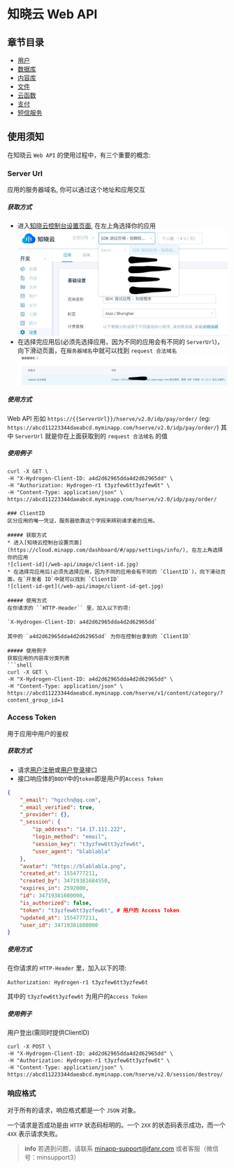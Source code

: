 <!-- ex_nonav -->

# 知晓云 Web API

## 章节目录

* [用户](./user.md)
* [数据库](./data/README.md)
* [内容库](./content/README.md)
* [文件](./file/README.md)
* [云函数](./cloud-function.md)
* [支付](./payment.md)
* [短信服务](./sms.md)

## 使用须知

在知晓云 `Web API` 的使用过程中，有三个重要的概念:

### Server Url
应用的服务器域名, 你可以通过这个地址和应用交互

##### 获取方式
* 进入[知晓云控制台设置页面](https://cloud.minapp.com/dashboard/#/app/settings/info/), 在左上角选择你的应用
![client-id](/web-api/image/client-id.jpg)
* 在选择完应用后(必须先选择应用，因为不同的应用会有不同的 `ServerUrl`)，向下滑动页面，在`服务器域名`中就可以找到 `request 合法域名`
![server-url](/web-api/image/server-url.jpg)

##### 使用方式
Web API 形如 `https://{{ServerUrl}}/hserve/v2.0/idp/pay/order/` 
(eg: `https://abcd11223344daeabcd.myminapp.com/hserve/v2.0/idp/pay/order/`)
其中 `ServerUrl` 就是你在上面获取到的 ``request 合法域名`` 的值

##### 使用例子
```shell
curl -X GET \
-H "X-Hydrogen-Client-ID: a4d2d62965dda4d2d62965dd" \
-H "Authorization: Hydrogen-r1 t3yzfew6tt3yzfew6t" \
-H "Content-Type: application/json" \
https://abcd11223344daeabcd.myminapp.com/hserve/v2.0/idp/pay/order/

### ClientID
区分应用的唯一凭证，服务器依靠这个字段来辨别请求者的应用。

##### 获取方式
* 进入[知晓云控制台设置页面](https://cloud.minapp.com/dashboard/#/app/settings/info/), 在左上角选择你的应用
![client-id](/web-api/image/client-id.jpg)
* 在选择完应用后(必须先选择应用，因为不同的应用会有不同的 `ClientID`)，向下滑动页面，在`开发者 ID`中就可以找到 `ClientID`
![client-id-get](/web-api/image/client-id-get.jpg)

##### 使用方式
在你请求的 ``HTTP-Header`` 里，加入以下的项:

`X-Hydrogen-Client-ID: a4d2d62965dda4d2d62965dd`

其中的 `a4d2d62965dda4d2d62965dd` 为你在控制台拿到的 `ClientID`

##### 使用例子
获取应用的内容库分类列表
```shell
curl -X GET \
-H "X-Hydrogen-Client-ID: a4d2d62965dda4d2d62965dd" \
-H "Content-Type: application/json" \
https://abcd11223344daeabcd.myminapp.com/hserve/v1/content/category/?content_group_id=1
```

### Access Token
用于应用中用户的鉴权

##### 获取方式
* 请求[用户注册](/web-api/user.md)或[用户登录](/web-api/user.md)接口
* 接口响应体的`BODY`中的`token`即是用户的`Access Token`
```json
{
    "_email": "hgzchn@qq.com",
    "_email_verified": true,
    "_provider": {},
    "_session": {
        "ip_address": "14.17.111.222",
        "login_method": "email",
        "session_key": "t3yzfew6tt3yzfew6t",
        "user_agent": "blablabla"
    },
    "avatar": "https://blablabla.png",
    "created_at": 1554777211,
    "created_by": 34719381684550,
    "expires_in": 2592000,
    "id": 34719381600000,
    "is_authorized": false,
    "token": "t3yzfew6tt3yzfew6t", # 用户的 Access Token
    "updated_at": 1554777211,
    "user_id": 34719381600000
}
```

##### 使用方式
在你请求的 ``HTTP-Header`` 里，加入以下的项:

`Authorization: Hydrogen-r1 t3yzfew6tt3yzfew6t`

其中的 `t3yzfew6tt3yzfew6t` 为用户的`Access Token`

##### 使用例子
用户登出(需同时提供ClientID)
```shell
curl -X POST \
-H "X-Hydrogen-Client-ID: a4d2d62965dda4d2d62965dd" \
-H "Authorization: Hydrogen-r1 t3yzfew6tt3yzfew6t" \
-H "Content-Type: application/json" \
https://abcd11223344daeabcd.myminapp.com/hserve/v2.0/session/destroy/
```


### 响应格式
对于所有的请求，响应格式都是一个 `JSON` 对象。

一个请求是否成功是由 `HTTP` 状态码标明的。一个 `2XX` 的状态码表示成功，而一个 `4XX` 表示请求失败。

> **info**
> 若遇到问题，请联系 <minapp-support@ifanr.com> 或者客服（微信号：minsupport3）